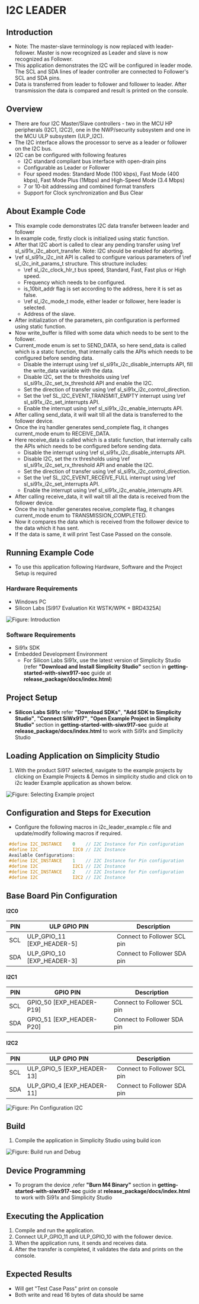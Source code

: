 # I2C LEADER

## Introduction

- Note: The master-slave terminology is now replaced with leader-follower. Master is now recognized as Leader and slave is now recognized as Follower.
- This application demonstrates the I2C will be configured in leader mode. The SCL and SDA lines of leader controller are connected to Follower's SCL and SDA pins.
- Data is transferred from leader to follower and follower to leader. After transmission the data is compared and result is printed on the console.

## Overview

- There are four I2C Master/Slave controllers - two in the MCU HP peripherals (I2C1, I2C2), one in the NWP/security subsystem and one in the MCU ULP subsystem (ULP_I2C).
- The I2C interface allows the processor to serve as a leader or follower on the I2C bus.
- I2C can be configured with following features
  - I2C standard compliant bus interface with open-drain pins
  - Configurable as Leader or Follower
  - Four speed modes: Standard Mode (100 kbps), Fast Mode (400 kbps), Fast Mode Plus (1Mbps) and High-Speed Mode (3.4 Mbps)
  - 7 or 10-bit addressing and combined format transfers
  - Support for Clock synchronization and Bus Clear

## About Example Code

- This example code demonstrates I2C data transfer between leader and follower
- In example code, firstly clock is initialized using static function.
- After that I2C abort is called to clear any pending transfer using \ref sl_si91x_i2c_abort_transfer. Note: I2C should be enabled for aborting.
- \ref sl_si91x_i2c_init API is called to configure various parameters of \ref sl_i2c_init_params_t structure. This structure includes:
  - \ref sl_i2c_clock_hlr_t bus speed, Standard, Fast, Fast plus or High speed.
  - Frequency which needs to be configured.
  - is_10bit_addr flag is set according to the address, here it is set as false.
  - \ref sl_i2c_mode_t mode, either leader or follower, here leader is selected.
  - Address of the slave.
- After initialization of the parameters, pin configuration is performed using static function.
- Now write_buffer is filled with some data which needs to be sent to the follower.
- Current_mode enum is set to SEND_DATA, so here send_data is called which is a static function, that internally calls the APIs which needs to be configured before sending data.
  - Disable the interrupt using \ref sl_si91x_i2c_disable_interrupts API, fill the write_data variable with the data.
  - Disable I2C, set the tx thresholds using \ref sl_si91x_i2c_set_tx_threshold API and enable the I2C.
  - Set the direction of transfer using \ref sl_si91x_i2c_control_direction.
  - Set the \ref SL_I2C_EVENT_TRANSMIT_EMPTY interrupt using \ref sl_si91x_i2c_set_interrupts API.
  - Enable the interrupt using \ref sl_si91x_i2c_enable_interrupts API.
- After calling send_data, it will wait till all the data is transferred to the follower device.
- Once the irq handler generates send_complete flag, it changes current_mode enum to RECEIVE_DATA.
- Here receive_data is called which is a static function, that internally calls the APIs which needs to be configured before sending data.
  - Disable the interrupt using \ref sl_si91x_i2c_disable_interrupts API.
  - Disable I2C, set the rx thresholds using \ref sl_si91x_i2c_set_rx_threshold API and enable the I2C.
  - Set the direction of transfer using \ref sl_si91x_i2c_control_direction.
  - Set the \ref SL_I2C_EVENT_RECEIVE_FULL interrupt using \ref sl_si91x_i2c_set_interrupts API.
  - Enable the interrupt using \ref sl_si91x_i2c_enable_interrupts API.
- After calling receive_data, it will wait till all the data is received from the follower device.
- Once the irq handler generates receive_complete flag, it changes current_mode enum to TRANSMISSION_COMPLETED.
- Now it compares the data which is received from the follower device to the data which it has sent.
- If the data is same, it will print Test Case Passed on the console.

## Running Example Code

- To use this application following Hardware, Software and the Project Setup is required

### Hardware Requirements

- Windows PC
- Silicon Labs [Si917 Evaluation Kit WSTK/WPK + BRD4325A]

![Figure: Introduction](resources/readme/image507a.png)

### Software Requirements

- Si91x SDK
- Embedded Development Environment
  - For Silicon Labs Si91x, use the latest version of Simplicity Studio (refer **"Download and Install Simplicity Studio"** section in **getting-started-with-siwx917-soc** guide at **release_package/docs/index.html**)

## Project Setup

- **Silicon Labs Si91x** refer **"Download SDKs"**, **"Add SDK to Simplicity Studio"**, **"Connect SiWx917"**, **"Open Example Project in Simplicity Studio"** section in **getting-started-with-siwx917-soc** guide at **release_package/docs/index.html** to work with Si91x and Simplicity Studio

## Loading Application on Simplicity Studio

1. With the product Si917 selected, navigate to the example projects by clicking on Example Projects & Demos
   in simplicity studio and click on to i2c leader Example application as shown below.

![Figure: Selecting Example project](resources/readme/image507b.png)

## Configuration and Steps for Execution
- Configure the following macros in i2c_leader_example.c file and update/modify following macros if required.
```C
 #define I2C_INSTANCE    0    // I2C Instance for Pin configuration
 #define I2C             I2C0 // I2C Instance 
 Available Configurations:
 #define I2C_INSTANCE    1    // I2C Instance for Pin configuration
 #define I2C             I2C1 // I2C Instance 
 #define I2C_INSTANCE    2    // I2C Instance for Pin configuration
 #define I2C             I2C2 // I2C Instance 
  ```

## Base Board Pin Configuration

#### I2C0
| PIN | ULP GPIO PIN               | Description                 |
| --- | -------------------------- | --------------------------- |
| SCL | ULP_GPIO_11 [EXP_HEADER-5] | Connect to Follower SCL pin |
| SDA | ULP_GPIO_10 [EXP_HEADER-3] | Connect to Follower SDA pin |

#### I2C1
| PIN | GPIO PIN                 | Description                 |
| --- | -------------------------| --------------------------- |
| SCL | GPIO_50 [EXP_HEADER-P19] | Connect to Follower SCL pin |
| SDA | GPIO_51 [EXP_HEADER-P20] | Connect to Follower SDA pin |

#### I2C2
| PIN | ULP GPIO PIN               | Description                 |
| --- | -------------------------- | --------------------------- |
| SCL | ULP_GPIO_5 [EXP_HEADER-13] | Connect to Follower SCL pin |
| SDA | ULP_GPIO_4 [EXP_HEADER-11] | Connect to Follower SDA pin |

![Figure: Pin Configuration I2C](resources/readme/image507d.png)

## Build

1. Compile the application in Simplicity Studio using build icon

![Figure: Build run and Debug](resources/readme/image507c.png)

## Device Programming

- To program the device ,refer **"Burn M4 Binary"** section in **getting-started-with-siwx917-soc** guide at **release_package/docs/index.html** to work with Si91x and Simplicity Studio

## Executing the Application

1. Compile and run the application.
2. Connect ULP_GPIO_11 and ULP_GPIO_10 with the follower device.
3. When the application runs, it sends and receives data.
4. After the transfer is completed, it validates the data and prints on the console.

## Expected Results

- Will get "Test Case Pass" print on console
- Both write and read 16 bytes of data should be same
